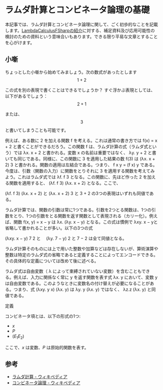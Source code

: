 # ラムダ計算とコンビネータ論理の基礎

本記事では、ラムダ計算とコンビネータ論理に関して、ごく初歩的なことを記載します。[LambdaCalculusFSharpの紹介](../01_fsharp/library/LambdaCalculusFSharp.md)に対する、補足資料及び応用可能性の検討のための資料という意味合いもあります。できる限り平易な文章とすることを心がけます。

## 小噺

ちょっとした小噺から始めてみましょう。次の数式があったとします
$$ 1 + 2 $$

この式を別の表現で書くことはできるでしょうか？
すぐ浮かぶ表現としては、以下があるでしょう：
$$ 2 + 1 $$

または、
$$ 3 $$
と書いてしまうことも可能です。

例えば、ある数に 2 を加える関数 f を考える。これは通常の書き方では f(x) = x + 2 と書くことができるだろう。この関数 f は、ラムダ計算の式（ラムダ式という）では λx. x + 2 と書かれる。変数 x の名前は重要ではなく、 λy. y + 2 と書いても同じである。同様に、この関数に 3 を適用した結果の数 f(3) は (λx. x + 2) 3 と書かれる。関数の適用は左結合である。つまり、 f x y = (f x) y である。今度は、引数（関数の入力）に関数をとりそれに 3 を適用する関数を考えてみよう。これはラムダ式では λf. f 3 となる。この関数に、先ほど作った 2 を加える関数を適用すると、 (λf. f 3) (λx. x + 2) となる。ここで、

(λf. f 3) (λx. x + 2)    と    (λx. x + 2) 3    と    3 + 2
の3つの表現はいずれも同値である。

ラムダ計算では、関数の引数は常に1つである。引数を2つとる関数は、1つの引数をとり、1つの引数をとる関数を返す関数として表現される（カリー化）。例えば、関数 f(x, y) = x − y は λx. (λy. x − y) となる。この式は慣例で λxy. x − yと省略して書かれることが多い。以下の3つの式

(λxy. x − y) 7 2    と   　(λy. 7 − y) 2    と    7 − 2
は全て同値となる。

ラムダ計算そのものには上で用いた整数や加算などは存在しないが、算術演算や整数は特定のラムダ式の省略であると定義することによってエンコードできる。その具体的な定義については改めて後に述べる。

ラムダ式は自由変数（ λ によって束縛されていない変数）を含むこともできる。例えば、入力に関係なく常に y を返す関数を表す式 λx. y において、変数 y は自由変数である。このようなときに変数名の付け替えが必要になることがある。つまり、式 (λxy. y x) (λx. y) は λy. y (λx. y) ではなく、 λz.z (λx. y) と同値である。










定義

コンビネータ項とは、以下の形式の1つ:

- $x$
- $P$
- $(E_1 E_2)$

ここで、$x$ は変数、$P$ は原始的関数を表す。

## 参考

- [ラムダ計算 - ウィキペディア](https://ja.wikipedia.org/wiki/%E3%83%A9%E3%83%A0%E3%83%80%E8%A8%88%E7%AE%97)
- [コンビネータ論理 - ウィキペディア](https://ja.wikipedia.org/wiki/%E3%82%B3%E3%83%B3%E3%83%93%E3%83%8D%E3%83%BC%E3%82%BF%E8%AB%96%E7%90%86)
